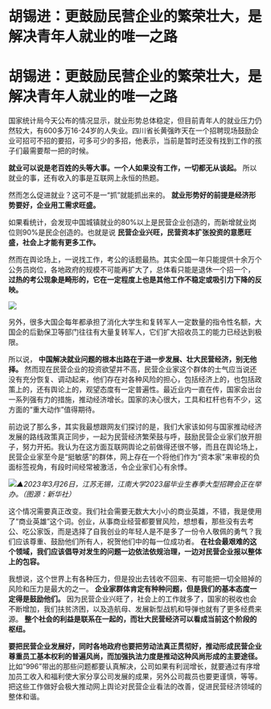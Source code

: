 # 胡锡进：更鼓励民营企业的繁荣壮大，是解决青年人就业的唯一之路

# 胡锡进：更鼓励民营企业的繁荣壮大，是解决青年人就业的唯一之路

国家统计局今天公布的情况显示，就业形势总体稳定，但目前青年人的就业压力仍然较大，有600多万16-24岁的人失业。四川省长黄强昨天在一个招聘现场鼓励企业可招可不招的要招，可多可少的多招，他表示，当前是暂时还没有找到工作的孩子们最需要帮一把的时候。

**就业可以说是老百姓的头等大事。一个人如果没有工作，一切都无从谈起。** 所以就业的事，还有收入的事是互联网上永恒的热题。

然而怎么促进就业？这可不是一“抓”就能抓出来的。 **就业形势好的前提是经济形势要好，企业用工需求旺盛。**

如果看统计，会发现中国城镇就业的80%以上是民营企业创造的，而新增就业岗位则90%是民企创造的。也就是说
**民营企业兴旺，民营资本扩张投资的意愿旺盛，社会上才能有更多工作。**

然而在舆论场上，一说找工作，考公的话题最热。其实全国一年只能提供十余万个公务员岗位，各地政府的规模不可能再扩大了，总体看只能是退休一个招一个，
**过热的考公现象是畸形的，它在一定程度上也是其他工作不稳定或吸引力下降的反映。**

![](https://inews.gtimg.com/om_bt/OVIgw_8Dx42pdmhQ13ttv_6ZEuz4P3JkQf6kNuuQ7TskgAA/1000)

另外，很多大国企每年都承担了消化大学生和复转军人一定数量的指令性名额，大国企的后勤保卫等部门往往有大量复转军人，它们扩大招收员工的能力已经达到极限。

所以说， **中国解决就业问题的根本出路在于进一步发展、壮大民营经济，别无他择。**
然而现在民营企业的投资欲望并不高，民营企业家这个群体的士气应当说还没有充分恢复、调动起来，他们存在对各种风险的担心，包括经济上的，也包括政策上的，还有舆论上的，观望态度有一定普遍性。最近业内一直在传，国家会出台一系列强有力的措施，推动经济增长。国家的决心很大，工具和杠杆也有不少，这方面的“重大动作”值得期待。

前边说了那么多，其实我最想跟网友们探讨的是，我们大家该如何与国家推动经济发展的路线政策真正同步，一起为民营经济繁荣鼓与呼，鼓励民营企业家们放开胆子，努力开拓。我认为在这方面互联网舆论之前做得还很不够，而且在舆论场上，民营企业家至今是“挺敏感”的群体，网上存在一个将他们作为“资本家”来审视的负面标签视角，有段时间经常被激活，令企业家们心有余悸。

![](https://inews.gtimg.com/om_bt/OjUIiKQQJqZPoYnPcgUU83kuBZRT4DiBswati8W6F9z94AA/1000)_▲2023年3月26日，江苏无锡，江南大学2023届毕业生春季大型招聘会正在举办。（图源：新华社）_

这个情况需要真正改变。我们社会需要无数大大小小的商业英雄，不错，我是使用了“商业英雄”这个词。创业，从事商业经营都要冒风险，想想看，那些没有去考公、吃公家饭，而是选择了自我创业的年轻人是不是多了一份令人敬佩的勇气？我们应该尊重、鼓励他们所有人，祝贺他们中的每一位成功者。
**在社会最艰难的这个领域，我们应该倡导对发生的问题一边依法依规治理，一边对民营企业报以整体上的包容。**

我想说，这个世界上有各种压力，但是投出去钱收不回来、有可能把一切全赔掉的风险和压力是最大的之一。
**企业家群体肯定有种种问题，但是我们的基本态度一定得是鼓励他们。**
因为民营企业兴旺了，社会上的工作就多了，国家的税收也会不断增加，我们扶贫济困，以及造航母、发展新型战机和导弹也就有了更多经费来源。
**整个社会的利益是联系在一起的，而壮大民营经济可以看成当前这个阶段的枢纽。**

**要把民营企业发展好，同时各地政府也要把劳动法真正贯彻好，推动形成民营企业尊重员工基本权利的普遍风尚，而加强执法力度是推动这种风尚形成的主要途径。**
比如“996”带出的那些问题都要认真解决，公司如果有利润增长，就要通过有序增加员工收入和福利使大家分享公司发展的成果，另外公司裁员也要更谨慎，等等。把这些工作做好会极大推动网上舆论对民营企业看法的改善，促进民营经济领域的整体和谐。

